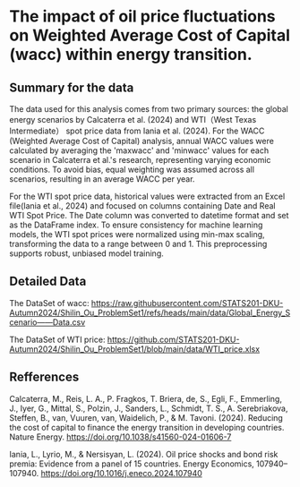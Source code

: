 #  The impact of oil price fluctuations on Weighted Average Cost of Capital (wacc) within energy transition.

## Summary for the data
  The data used for this analysis comes from two primary sources: the global energy scenarios by Calcaterra et al. (2024) and WTI（West Texas Intermediate） spot price data from Iania et al. (2024). For the WACC (Weighted Average Cost of Capital) analysis, annual WACC values were calculated by averaging the 'maxwacc' and 'minwacc' values for each scenario in Calcaterra et al.'s research, representing varying economic conditions. To avoid bias, equal weighting was assumed across all scenarios, resulting in an average WACC per year.
  
For the WTI spot price data, historical values were extracted from an Excel file(Iania et al., 2024) and focused on columns containing Date and Real WTI Spot Price. The Date column was converted to datetime format and set as the DataFrame index. To ensure consistency for machine learning models, the WTI spot prices were normalized using min-max scaling, transforming the data to a range between 0 and 1. This preprocessing supports robust, unbiased model training.

## Detailed Data
The DataSet of wacc: https://raw.githubusercontent.com/STATS201-DKU-Autumn2024/Shilin_Ou_ProblemSet1/refs/heads/main/data/Global_Energy_Scenario——Data.csv

The DataSet of WTI price: https://github.com/STATS201-DKU-Autumn2024/Shilin_Ou_ProblemSet1/blob/main/data/WTI_price.xlsx

## Refferences

Calcaterra, M., Reis, L. A., P. Fragkos, T. Briera, de, S., Egli, F., Emmerling, J., Iyer, G., Mittal, S., Polzin, J., Sanders, L., Schmidt, T. S., A. Serebriakova, Steffen, B., van, Vuuren, van, Waidelich, P., & M. Tavoni. (2024). Reducing the cost of capital to finance the energy transition in developing countries. Nature Energy. https://doi.org/10.1038/s41560-024-01606-7

Iania, L., Lyrio, M., & Nersisyan, L. (2024). Oil price shocks and bond risk premia: Evidence from a panel of 15 countries. Energy Economics, 107940–107940. https://doi.org/10.1016/j.eneco.2024.107940


